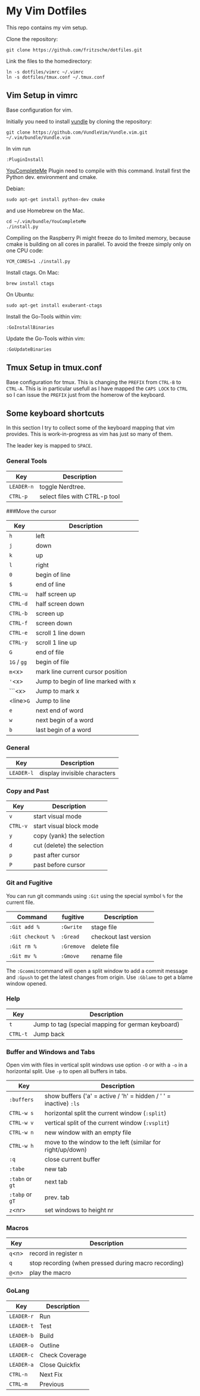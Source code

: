 # My Vim Dotfiles

This repo contains my vim setup.

Clone the repository:
```
git clone https://github.com/fritzsche/dotfiles.git
```

Link the files to the homedirectory:
```
ln -s dotfiles/vimrc ~/.vimrc
ln -s dotfiles/tmux.conf ~/.tmux.conf
```

## Vim Setup in vimrc

Base configuration for vim.

Initially you need to install [vundle](https://github.com/VundleVim/Vundle.vim) by cloning the repository:
````
git clone https://github.com/VundleVim/Vundle.vim.git ~/.vim/bundle/Vundle.vim
````

In vim run

```
:PluginInstall
```

[YouCompleteMe](https://github.com/Valloric/YouCompleteMe) Plugin need to compile with this command. Install first the Python dev. environment and cmake.

Debian:
```
sudo apt-get install python-dev cmake
```

and use Homebrew on the Mac.

```
cd ~/.vim/bundle/YouCompleteMe
./install.py
```

Compiling on the Raspberry Pi might freeze do to limited memory, because cmake is building on all cores in parallel. To avoid the freeze simply only on one CPU code:

```
YCM_CORES=1 ./install.py
```

Install ctags. On Mac:
```
brew install ctags
```

On Ubuntu:
```
sudo apt-get install exuberant-ctags
```

Install the Go-Tools within vim:
```
:GoInstallBinaries
```

Update the Go-Tools within vim:
```
:GoUpdateBinaries
```

## Tmux Setup in tmux.conf

Base configuration for tmux. This is changing the `PREFIX` from `CTRL-B` to `CTRL-A`. This is in particular usefull as I have mapped the `CAPS LOCK` to `CTRL` so I can issue the `PREFIX` just from the homerow of the keyboard.

## Some keyboard shortcuts

In this section I try to collect some of the keyboard mapping that vim provides. This is work-in-progress as vim has just so many of them.

The leader key is mapped to `SPACE`.

### General Tools

Key       | Description
----------|---------------
`LEADER-n` | toggle Nerdtree.
`CTRL-p`   | select files with CTRL-p tool

###Move the cursor

 Key       | Description
----------|---------------
`h`       | left
`j`       | down
`k`       | up
`l`       | right
`0`       | begin of line
`$`       | end of line
`CTRL-u`  | half screen up
`CTRL-d`  | half screen down
`CTRL-b`  | screen up
`CTRL-f`  | screen down
`CTRL-e`  | scroll 1 line down
`CTRL-y`  | scroll 1 line up
`G`       | end of file
`1G` / `gg` | begin of file
`m`\<x\>     | mark line current cursor position
`'`\<x\>     | Jump to begin of line marked with x
`\``\<x\>   | Jump to mark x
\<line\>`G` | Jump to line
`e` | next end of word
`w` | next begin of a word
`b` | last begin of a word

### General
Key       | Description
----------|---------------
`LEADER-l` | display invisible characters

### Copy and Past

  Key       | Description
 ----------|---------------
 `v`       | start visual mode
 `CTRL-v`  | start visual block mode
 `y`       | copy (yank) the selection
 `d`       | cut (delete) the selection
 `p`       | past after cursor
 `P`       | past before cursor

### Git and Fugitive
You can run git commands using `:Git` using the special symbol `%` for the current file.

Command       | fugitive | Description
----------|----------|----
`:Git add %`| `:Gwrite` | stage file
`:Git checkout %`| `:Gread` | checkout last version
`:Git rm %` | `:Gremove` | delete file
`:Git mv %` | `:Gmove` |rename file

The `:Gcommit`command will open a split window to add a commit message and `:Gpush` to get the latest changes from origin. Use `:Gblame` to get a blame window opened.

### Help

  Key       | Description
----------|---------------
`t`  | Jump to tag (special mapping for german keyboard)
`CTRL-t` | Jump back

### Buffer and Windows and Tabs

Open vim with files in vertical split windows use option `-O` or with a `-o` in a horizontal split. Use `-p` to open all buffers in tabs.

Key       | Description
----------|---------------
`:buffers` | show buffers ('a' = active / 'h' = hidden / ' ' = inactive) `:ls`
`CTRL-w s` | horizontal split the current window (`:split`)
`CTRL-w v` | vertical split of the current window (`:vsplit`)
`CTRL-w n` | new window with an empty file
`CTRL-w h` | move to the window to the left (similar for right/up/down)
`:q`       | close current buffer
`:tabe`    | new tab
`:tabn` or `gt` | next tab
`:tabp` or `gT` | prev. tab
`z`\<nr\>  | set windows to height nr


### Macros

Key       | Description
----------|---------------
`q`\<n\>  | record in register n
`q`       | stop recording (when pressed during macro recording)
`@`\<n\>  | play the macro

### GoLang

Key       | Description
----------|---------------
`LEADER-r` | Run
`LEADER-t` | Test
`LEADER-b` | Build
`LEADER-o` | Outline
`LEADER-c` | Check Coverage
`LEADER-a` | Close Quickfix
`CTRL-n`   | Next Fix
`CTRL-m`   | Previous

